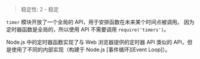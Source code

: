 
<!--introduced_in=v0.10.0-->

> 稳定性: 2 - 稳定

`timer` 模块开放了一个全局的 API，用于安排函数在未来某个时间点被调用。 
因为定时器函数是全局的，所以使用 API 不需要调用 `require('timers')`。

Node.js 中的定时器函数实现了与 Web 浏览器提供的定时器 API 类似的 API，但是使用了不同的内部实现（构建于 Node.js [事件循环][Event Loop]）。


